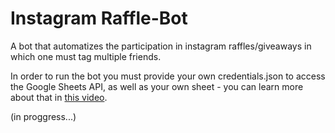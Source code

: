 # Instagram Raffle-Bot

A bot that automatizes the participation in instagram raffles/giveaways in which one must tag multiple friends.

In order to run the bot you must provide your own credentials.json to access the Google Sheets API, as well as your own sheet - you can learn more about that in [this video](https://www.youtube.com/watch?v=cnPlKLEGR7E).

(in proggress...)

<!---
## Script description:
- Receives list of profiles (@) to tag from a Google Sheets spreadsheet;
- Logs in to Instagram account with given username and password;
- Follows @vvianalucas if one does not already;
--->
